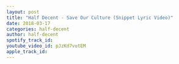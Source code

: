 ```yaml
---
layout: post
title: "Half Decent - Save Our Culture (Snippet Lyric Video)"
date: 2018-03-17
categories: half-decent
author: half-decent
spotify_track_id: 
youtube_video_id: pJzKd7vutEM
apple_track_id: 
---
```

